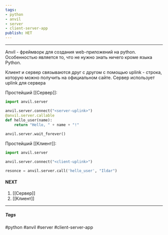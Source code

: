 ```yaml
---
tags: 
- python
- anvil
- server
- client-server-app 
publish: НЕТ
---
```

--- 
Anvil - фреймворк для создания web-приложений на python. Особенностью является то, что не нужно знать ничего кроме языка Python.

Клиент и сервер связываются друг с другом с помощью uplink - строка, которую можно получить на официальном сайте. Сервер использует uplink для сервера

Простейший [[Сервер]]:
```python
import anvil.server

anvil.server.connect("<server-uplink>")
@anvil.server.callable
def hello_user(name):
	return "Hello, " + name + "!"
	  
anvil.server.wait_forever()
```
Простейший [[Клиент]]:
```python
import anvil.server

anvil.server.connect("<client-uplink>")

resonce = anvil.server.call('hello_user', "Ildar")
```

#### NEXT
1. [[Сервер]]
2. [[Клиент]]
--- 
##### Tags
#python
#anvil
#server
#client-server-app 



